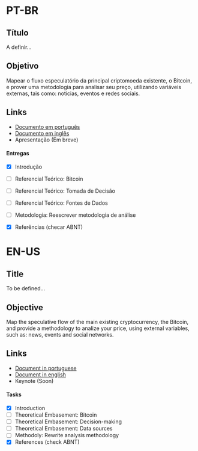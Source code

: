 # PT-BR

## Título 
A definir...

## Objetivo
Mapear o fluxo especulatório da principal criptomoeda existente, o Bitcoin, e prover uma metodologia para analisar seu preço, utilizando variáveis externas, tais como: notícias, eventos e redes sociais.

## Links

* [Documento em português](https://github.com/eliabejr/bitcoin-price-analysis/tree/master/portuguese)
* [Documento em inglês](https://github.com/eliabejr/bitcoin-price-analysis/tree/master/english)
* Apresentação (Em breve)

#### Entregas
- [x] Introdução
- [ ] Referencial Teórico: Bitcoin
- [ ] Referencial Teórico: Tomada de Decisão
- [ ] Referencial Teórico: Fontes de Dados
- [ ] Metodologia: Reescrever metodologia de análise
- [x] Referências (checar ABNT)


# EN-US

## Title
To be defined...

## Objective
Map the speculative flow of the main existing cryptocurrency, the Bitcoin, and provide a methodology to analize your price, using external variables, such as: news, events and social networks.

## Links

* [Document in portuguese](https://github.com/eliabejr/bitcoin-price-analysis/tree/master/portuguese)
* [Document in english](https://github.com/eliabejr/bitcoin-price-analysis/tree/master/english)
* Keynote (Soon)

#### Tasks
- [x] Introduction
- [ ] Theoretical Embasement: Bitcoin
- [ ] Theoretical Embasement: Decision-making
- [ ] Theoretical Embasement: Data sources
- [ ] Methodoly: Rewrite analysis methodology
- [x] References (check ABNT)
